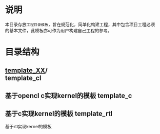 # 说明


本目录存放`工程目录模板`，旨在规范化，简单化构建工程，其中包含项目工程必须的基本文件，此模板亦可作为用户构建自己工程的参考。

# 目录结构
[template_XX](#template_XX_dir)/  
template_cl
--------------------------------
基于opencl c实现kernel的模板
template_c
--------------------------------
基于c实现kernel的模板
template_rtl
--------------------------------
基于rtl实现kernel的模板